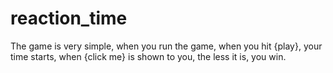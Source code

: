 # reaction_time
The game is very simple, when you run the game, when you hit {play}, your time starts, when {click me} is shown to you, the less it is, you win.
